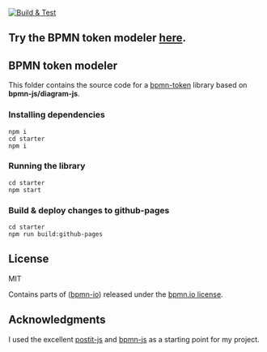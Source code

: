 [![Build & Test](https://github.com/timKraeuter/bpmn-token/actions/workflows/ci.yml/badge.svg)](https://github.com/timKraeuter/object-diagram-modeler/actions/workflows/ci.yml)

## Try the BPMN token modeler [here](https://timkraeuter.com/bpmn-token/).

## BPMN token modeler

This folder contains the source code for a [bpmn-token](https://timkraeuter.com/object-diagram-modeler/) library based on **bpmn-js/diagram-js**.

### Installing dependencies

```console
npm i
cd starter
npm i
```

### Running the library

```console
cd starter
npm start
```

### Build & deploy changes to github-pages

```console
cd starter
npm run build:github-pages
```

## License

MIT

Contains parts of ([bpmn-io](https://github.com/bpmn-io)) released under the [bpmn.io license](http://bpmn.io/license).

## Acknowledgments

I used the excellent [postit-js](https://github.com/pinussilvestrus/postit-js) and [bpmn-js](https://github.com/bpmn-io/bpmn-js) as a starting point for my project.

